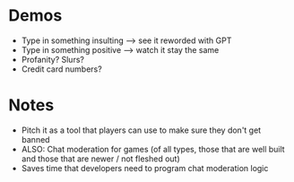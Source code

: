 # Demos

* Type in something insulting --> see it reworded with GPT
* Type in something positive --> watch it stay the same
* Profanity? Slurs?
* Credit card numbers?

# Notes

* Pitch it as a tool that players can use to make sure they don't get banned
* ALSO: Chat moderation for games (of all types, those that are well built and those that are newer / not fleshed out)
* Saves time that developers need to program chat moderation logic